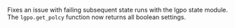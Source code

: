 Fixes an issue with failing subsequent state runs with the lgpo state module.
The ``lgpo.get_polcy`` function now returns all boolean settings.
